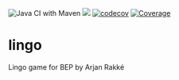 ![Java CI with Maven](https://github.com/ArjanRakke/lingo/workflows/Java%20CI%20with%20Maven/badge.svg) ![](https://github.com/ArjanRakke/lingo/workflows/tests/badge.svg) [![codecov](https://codecov.io/gh/ArjanRakke/lingo/branch/master/graph/badge.svg?token=NJQY34S5JL)](https://codecov.io/gh/ArjanRakke/lingo) [![Coverage](http://localhost:9000/api/project_badges/measure?project=com.bep%3Alingo&metric=coverage)](http://localhost:9000/dashboard?id=com.bep%3Alingo)
# lingo
Lingo game for BEP by Arjan Rakké
